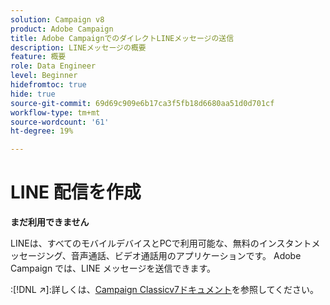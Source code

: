 ```yaml
---
solution: Campaign v8
product: Adobe Campaign
title: Adobe CampaignでのダイレクトLINEメッセージの送信
description: LINEメッセージの概要
feature: 概要
role: Data Engineer
level: Beginner
hidefromtoc: true
hide: true
source-git-commit: 69d69c909e6b17ca3f5fb18d6680aa51d0d701cf
workflow-type: tm+mt
source-wordcount: '61'
ht-degree: 19%

---
```


# LINE 配信を作成


**まだ利用できません**


LINEは、すべてのモバイルデバイスとPCで利用可能な、無料のインスタントメッセージング、音声通話、ビデオ通話用のアプリケーションです。 Adobe Campaign では、LINE メッセージを送信できます。

:[!DNL :arrow_upper_right:]:詳しくは、[Campaign Classicv7ドキュメント](https://experienceleague.adobe.com/docs/campaign-classic/using/sending-messages/line-channel.html)を参照してください。

